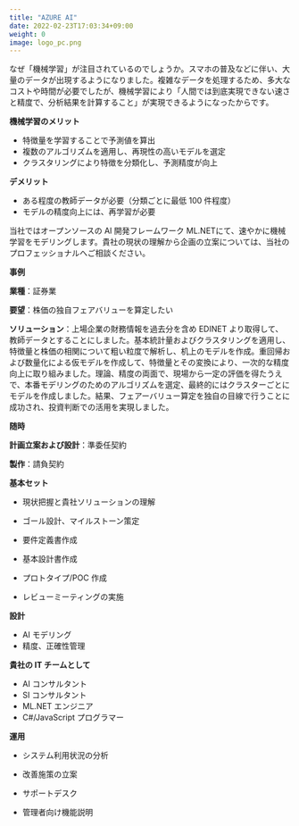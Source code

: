 ```yaml
---
title: "AZURE AI"
date: 2022-02-23T17:03:34+09:00
weight: 0
image: logo_pc.png
---
```






なぜ「機械学習」が注目されているのでしょうか。スマホの普及などに伴い、大量のデータが出現するようになりました。複雑なデータを処理するため、多大なコストや時間が必要でしたが、機械学習により「人間では到底実現できない速さと精度で、分析結果を計算すること」が実現できるようになったからです。

**機械学習のメリット**

- 特徴量を学習することで予測値を算出
- 複数のアルゴリズムを適用し、再現性の高いモデルを選定
- クラスタリングにより特徴を分類化し、予測精度が向上
  
**デメリット**

- ある程度の教師データが必要（分類ごとに最低 100 件程度）
- モデルの精度向上には、再学習が必要


当社ではオープンソースの AI 開発フレームワーク ML.NETにて、速やかに機械学習をモデリングします。貴社の現状の理解から企画の立案については、当社のプロフェッショナルへご相談ください。

**事例**

**業種**：証券業

**要望**：株価の独自フェアバリューを算定したい

**ソリューション**：上場企業の財務情報を過去分を含め EDINET より取得して、教師データとすることにしました。基本統計量およびクラスタリングを適用し、特徴量と株価の相関について粗い粒度で解析し、机上のモデルを作成。重回帰および数量化による仮モデルを作成して、特徴量とその変換により、一次的な精度向上に取り組みました。理論、精度の両面で、現場から一定の評価を得たうえで、本番モデリングのためのアルゴリズムを選定、最終的にはクラスターごとにモデルを作成しました。結果、フェアーバリュー算定を独自の目線で行うことに成功され、投資判断での活用を実現しました。



**随時**



**計画立案および設計**：準委任契約

**製作**：請負契約



**基本セット**

- 現状把握と貴社ソリューションの理解

- ゴール設計、マイルストーン策定

- 要件定義書作成

- 基本設計書作成

- プロトタイプ/POC 作成

- レビューミーティングの実施



**設計**

- AI モデリング
- 精度、正確性管理
  
**貴社の IT チームとして**

- AI コンサルタント
- SI コンサルタント
- ML.NET エンジニア
- C#/JavaScript プログラマー
  
**運用**

- システム利用状況の分析

- 改善施策の立案

- サポートデスク

- 管理者向け機能説明

